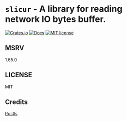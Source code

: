 # `slicur` - A library for reading network IO bytes buffer.

[![Crates.io](https://img.shields.io/crates/v/slicur)](https://crates.io/crates/slicur)
[![Docs](https://docs.rs/slicur/badge.svg)](https://docs.rs/slicur)
[![MIT license](https://img.shields.io/crates/l/slicur)](https://raw.githubusercontent.com/hanyu-dev/slicur/main/LICENSE)

## MSRV

1.65.0

## LICENSE

MIT

## Credits

[Rustls](https://github.com/rustls/rustls).
